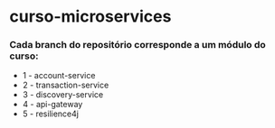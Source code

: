# curso-microservices

### Cada branch do repositório corresponde a um módulo do curso:

- 1 - account-service
- 2 - transaction-service
- 3 - discovery-service
- 4 - api-gateway
- 5 - resilience4j
